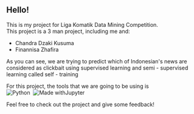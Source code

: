 ## Hello!
This is my project for Liga Komatik Data Mining Competition.\
This project is a 3 man project, including me and:
* Chandra Dzaki Kusuma
* Finannisa Zhafira

As you can see, we are trying to predict which of Indonesian's news are considered as clickbait using supervised learning and semi - supervised learning called self - training

For this project, the tools that we are going to be using is\
![Python](https://img.shields.io/badge/-Python-05122A?style=flat&logo=python)&nbsp;
![Made withJupyter](https://img.shields.io/badge/Jupyter%20-Notebook-orange?style=flate&logo=Jupyter)

Feel free to check out the project and give some feedback!
